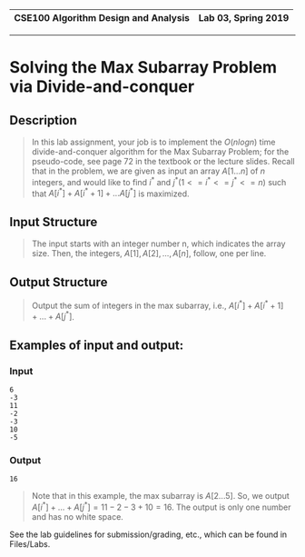 | CSE100 Algorithm Design and Analysis | Lab 03, Spring 2019 |
| -- | -- |

---

# Solving the Max Subarray Problem via Divide-and-conquer

## Description

> In this lab assignment, your job is to implement the $O(nlogn)$ time divide-and-conquer algorithm for the Max Subarray Problem; for the pseudo-code, see page 72 in the textbook or the lecture slides. Recall that in the problem, we are given as input an array $A[1...n]$ of $n$ integers, and would like to find $i^*$ and $j^* (1 <= i^* <= j^* <= n)$ such that $A[i^*] + A[i^* + 1] + ... A[j^*]$ is maximized.

## Input Structure

> The input starts with an integer number n, which indicates the array size. Then, the integers, $A[1], A[2], ..., A[n],$ follow, one per line.

## Output Structure

> Output the sum of integers in the max subarray, i.e., $A[i^*] + A[i^* + 1] + ...+ A[j^*]$.
> 
## Examples of input and output:

### Input

```
6
-3
11
-2
-3
10
-5
```

### Output

`16`

> Note that in this example, the max subarray is $A[2...5]$. So, we output $A[i^*] + ... + A[j^*] = 11 - 2 - 3 + 10 = 16$. The output is only one number and has no white space.

See the lab guidelines for submission/grading, etc., which can be found in Files/Labs.
